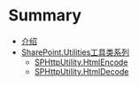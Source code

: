 # Summary

* [介绍](README.md)
* [SharePoint.Utilities工具类系列](sharepointutilities/README.md)
   * [SPHttpUtility.HtmlEncode](sharepointutilities/sphttputility1.md)
   * [SPHttpUtility.HtmlDecode](sharepointutilities/sphttputility2.md)

